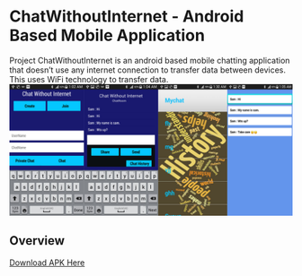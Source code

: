 # ChatWithoutInternet - Android Based Mobile Application
Project ChatWithoutInternet is an android based mobile chatting application 
that doesn’t use any internet connection to transfer data between devices. This uses WiFi technology to transfer data.
<img src="img/github.jpg" width="800">

## Overview
[Download APK Here](https://drive.google.com/file/d/0BybfOyhXrtXnck4tSVRmcjRzcEE/view?usp=sharing)
